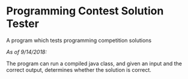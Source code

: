 # Programming Contest Solution Tester
A program which tests programming competition solutions

*As of 9/14/2018:*

The program can run a compiled java class, and given an input and the correct output, determines whether the solution is correct.



